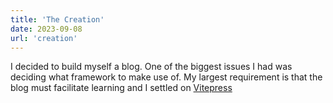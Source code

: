 ```yaml
---
title: 'The Creation' 
date: 2023-09-08
url: 'creation'
---
```


I decided to build myself a blog. 
One of the biggest issues I had was deciding what framework to make use of.
My largest requirement is that the blog must facilitate learning and 
I settled on [Vitepress](https://vitejs.dev)